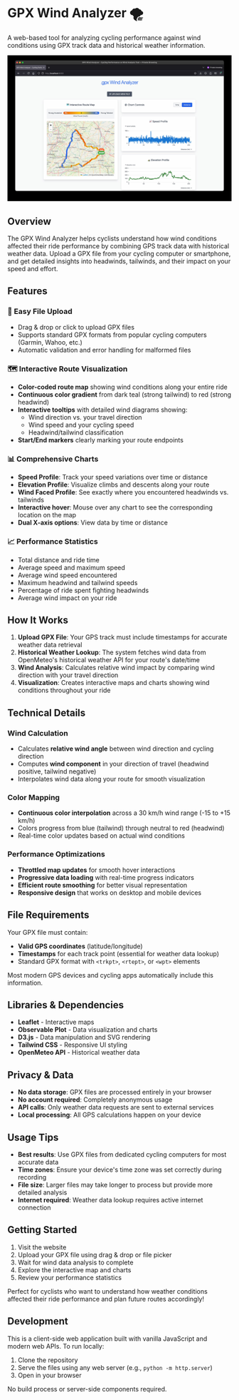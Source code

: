 # GPX Wind Analyzer 🌪️

A web-based tool for analyzing cycling performance against wind conditions using GPX track data and historical weather information.

![GPX Wind Analyzer Screenshot](Screenshot.jpg)

## Overview

The GPX Wind Analyzer helps cyclists understand how wind conditions affected their ride performance by combining GPS track data with historical weather data. Upload a GPX file from your cycling computer or smartphone, and get detailed insights into headwinds, tailwinds, and their impact on your speed and effort.

## Features

### 📁 Easy File Upload
- Drag & drop or click to upload GPX files
- Supports standard GPX formats from popular cycling computers (Garmin, Wahoo, etc.)
- Automatic validation and error handling for malformed files

### 🗺️ Interactive Route Visualization
- **Color-coded route map** showing wind conditions along your entire ride
- **Continuous color gradient** from dark teal (strong tailwind) to red (strong headwind)
- **Interactive tooltips** with detailed wind diagrams showing:
  - Wind direction vs. your travel direction
  - Wind speed and your cycling speed
  - Headwind/tailwind classification
- **Start/End markers** clearly marking your route endpoints

### 📊 Comprehensive Charts
- **Speed Profile**: Track your speed variations over time or distance
- **Elevation Profile**: Visualize climbs and descents along your route
- **Wind Faced Profile**: See exactly where you encountered headwinds vs. tailwinds
- **Interactive hover**: Mouse over any chart to see the corresponding location on the map
- **Dual X-axis options**: View data by time or distance

### 📈 Performance Statistics
- Total distance and ride time
- Average speed and maximum speed
- Average wind speed encountered
- Maximum headwind and tailwind speeds
- Percentage of ride spent fighting headwinds
- Average wind impact on your ride

## How It Works

1. **Upload GPX File**: Your GPS track must include timestamps for accurate weather data retrieval
2. **Historical Weather Lookup**: The system fetches wind data from OpenMeteo's historical weather API for your route's date/time
3. **Wind Analysis**: Calculates relative wind impact by comparing wind direction with your travel direction
4. **Visualization**: Creates interactive maps and charts showing wind conditions throughout your ride

## Technical Details

### Wind Calculation
- Calculates **relative wind angle** between wind direction and cycling direction
- Computes **wind component** in your direction of travel (headwind positive, tailwind negative)
- Interpolates wind data along your route for smooth visualization

### Color Mapping
- **Continuous color interpolation** across a 30 km/h wind range (-15 to +15 km/h)
- Colors progress from blue (tailwind) through neutral to red (headwind)
- Real-time color updates based on actual wind conditions

### Performance Optimizations
- **Throttled map updates** for smooth hover interactions
- **Progressive data loading** with real-time progress indicators
- **Efficient route smoothing** for better visual representation
- **Responsive design** that works on desktop and mobile devices

## File Requirements

Your GPX file must contain:
- **Valid GPS coordinates** (latitude/longitude)
- **Timestamps** for each track point (essential for weather data lookup)
- Standard GPX format with `<trkpt>`, `<rtept>`, or `<wpt>` elements

Most modern GPS devices and cycling apps automatically include this information.

## Libraries & Dependencies

- **Leaflet** - Interactive maps
- **Observable Plot** - Data visualization and charts  
- **D3.js** - Data manipulation and SVG rendering
- **Tailwind CSS** - Responsive UI styling
- **OpenMeteo API** - Historical weather data

## Privacy & Data

- **No data storage**: GPX files are processed entirely in your browser
- **No account required**: Completely anonymous usage
- **API calls**: Only weather data requests are sent to external services
- **Local processing**: All GPS calculations happen on your device

## Usage Tips

- **Best results**: Use GPX files from dedicated cycling computers for most accurate data
- **Time zones**: Ensure your device's time zone was set correctly during recording
- **File size**: Larger files may take longer to process but provide more detailed analysis
- **Internet required**: Weather data lookup requires active internet connection

## Getting Started

1. Visit the website
2. Upload your GPX file using drag & drop or file picker
3. Wait for wind data analysis to complete
4. Explore the interactive map and charts
5. Review your performance statistics

Perfect for cyclists who want to understand how weather conditions affected their ride performance and plan future routes accordingly!

## Development

This is a client-side web application built with vanilla JavaScript and modern web APIs. To run locally:

1. Clone the repository
2. Serve the files using any web server (e.g., `python -m http.server`)
3. Open in your browser

No build process or server-side components required.
